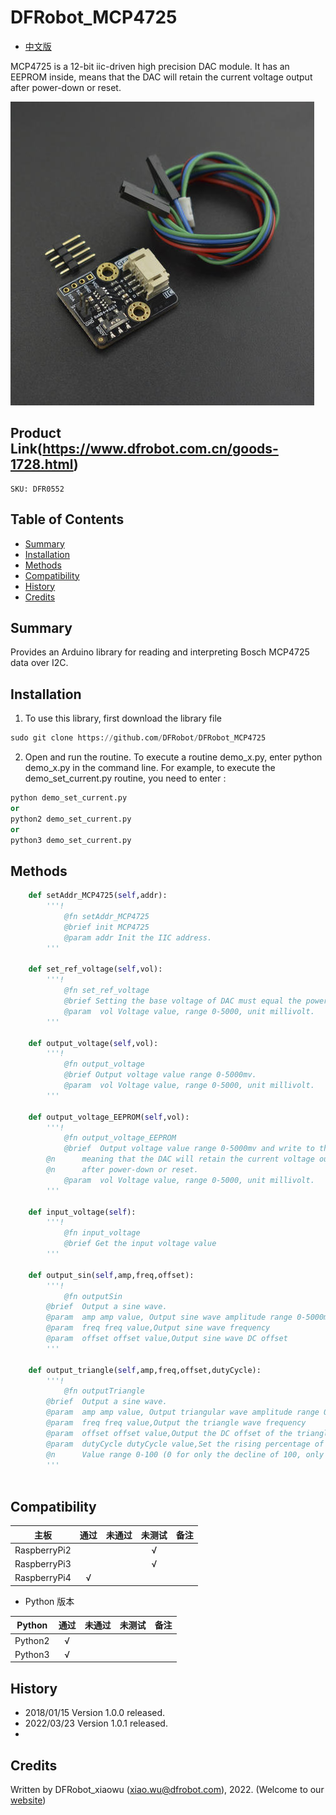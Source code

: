 # DFRobot_MCP4725

* [中文版](./README_CN.md)

MCP4725 is a 12-bit iic-driven high precision DAC module. It has an EEPROM inside, means that the DAC will retain the current voltage output after power-down or reset.


![Product Image](../../resources/images/DFR0552.png) 

## Product Link(https://www.dfrobot.com.cn/goods-1728.html)
    SKU: DFR0552 

## Table of Contents
  - [Summary](#summary)
  - [Installation](#installation)
  - [Methods](#methods)
  - [Compatibility](#compatibility)
  - [History](#history)
  - [Credits](#credits)

## Summary
Provides an Arduino library for reading and interpreting Bosch MCP4725 data over I2C.

## Installation
1. To use this library, first download the library file<br>
```python
sudo git clone https://github.com/DFRobot/DFRobot_MCP4725
```
2. Open and run the routine. To execute a routine demo_x.py, enter python demo_x.py in the command line. For example, to execute the demo_set_current.py routine, you need to enter :<br>

```python
python demo_set_current.py 
or
python2 demo_set_current.py 
or 
python3 demo_set_current.py
```

## Methods

```python
    def setAddr_MCP4725(self,addr):
		'''!
			@fn setAddr_MCP4725
			@brief init MCP4725
			@param addr Init the IIC address.
		'''
	
	def set_ref_voltage(self,vol):
		'''!
			@fn set_ref_voltage
			@brief Setting the base voltage of DAC must equal the power supply voltage, and the unit is millivolt
			@param  vol Voltage value, range 0-5000, unit millivolt.
		'''
		
	def output_voltage(self,vol):
		'''!
			@fn output_voltage
			@brief Output voltage value range 0-5000mv.
			@param  vol Voltage value, range 0-5000, unit millivolt.
		'''

	def output_voltage_EEPROM(self,vol):
		'''!
			@fn output_voltage_EEPROM
			@brief  Output voltage value range 0-5000mv and write to the EEPROM,
   		@n      meaning that the DAC will retain the current voltage output
   		@n      after power-down or reset.
			@param  vol Voltage value, range 0-5000, unit millivolt.
		'''
		
	def input_voltage(self):
		'''!
			@fn input_voltage
			@brief Get the input voltage value
		'''
	
	def output_sin(self,amp,freq,offset):
		'''!
			@fn outputSin
   		@brief  Output a sine wave.
   		@param  amp amp value, Output sine wave amplitude range 0-5000mv
   		@param  freq freq value,Output sine wave frequency
   		@param  offset offset value,Output sine wave DC offset 
		'''

	def output_triangle(self,amp,freq,offset,dutyCycle):
		'''!
			@fn outputTriangle
   		@brief  Output a sine wave.    
   		@param  amp amp value, Output triangular wave amplitude range 0-5000mv
   		@param  freq freq value,Output the triangle wave frequency
   		@param  offset offset value,Output the DC offset of the triangle wave
   		@param  dutyCycle dutyCycle value,Set the rising percentage of the triangle wave as a percentage of the entire cycle.
   		@n      Value range 0-100 (0 for only the decline of 100, only the rise of paragraph)
		'''
    
```
## Compatibility

| 主板         | 通过 | 未通过 | 未测试 | 备注 |
| ------------ | :--: | :----: | :----: | :--: |
| RaspberryPi2 |      |        |   √    |      |
| RaspberryPi3 |      |        |   √    |      |
| RaspberryPi4 |  √   |        |        |      |

* Python 版本

| Python  | 通过 | 未通过 | 未测试 | 备注 |
| ------- | :--: | :----: | :----: | ---- |
| Python2 |  √   |        |        |      |
| Python3 |  √   |        |        |      |


## History

- 2018/01/15 Version 1.0.0 released.
- 2022/03/23 Version 1.0.1 released.
- 
## Credits

Written by DFRobot_xiaowu (xiao.wu@dfrobot.com), 2022. (Welcome to our [website](https://www.dfrobot.com/))
